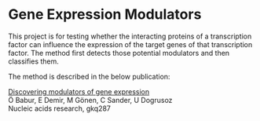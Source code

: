 # Gene Expression Modulators
This project is for testing whether the interacting proteins of a transcription factor can influence the expression of the target genes of that transcription factor. The method first detects those potential modulators and then classifies them.

The method is described in the below publication:

[Discovering modulators of gene expression](https://nar.oxfordjournals.org/content/38/17/5648)  
Ö Babur, E Demir, M Gönen, C Sander, U Dogrusoz  
Nucleic acids research, gkq287  



